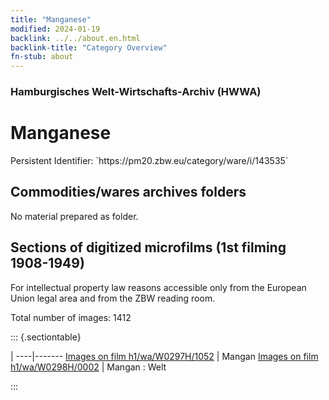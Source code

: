 ```yaml
---
title: "Manganese"
modified: 2024-01-19
backlink: ../../about.en.html
backlink-title: "Category Overview"
fn-stub: about
---
```


### Hamburgisches Welt-Wirtschafts-Archiv (HWWA)

# Manganese

<div class="hint">Persistent Identifier: `https://pm20.zbw.eu/category/ware/i/143535`</div>







## Commodities/wares archives folders





No material prepared as folder.



<a id="filmsections" />

## Sections of digitized microfilms (1st filming 1908-1949)

<p>For intellectual property law reasons accessible only from the European Union legal area and from the ZBW reading room.</p>



<p>Total number of images: 1412</p>




::: {.sectiontable}

 | 
----|-------
<a class="btn" href="https://pm20.zbw.eu/film/h1/wa/W0297H/1052" rel="nofollow">Images on film h1/wa/W0297H/1052</a> | Mangan
<a class="btn" href="https://pm20.zbw.eu/film/h1/wa/W0298H/0002" rel="nofollow">Images on film h1/wa/W0298H/0002</a> | Mangan : Welt


:::
















